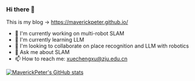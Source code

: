 ### Hi there 👋
This is my blog -> https://maverickpeter.github.io/

- 🔭 I'm currently working on multi-robot SLAM
- 🌱 I'm currently learning LLM
- 👯 I'm looking to collaborate on place recognition and LLM with robotics
- 💬 Ask me about SLAM
- 📫 How to reach me: xuechengxu@zju.edu.cn

[![MaverickPeter's GitHub stats](https://github-readme-stats.vercel.app/api?username=MaverickPeter)](https://github.com/MaverickPeter/github-readme-stats)
